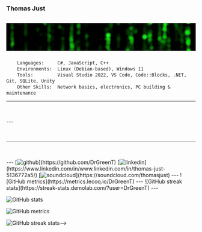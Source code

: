 ### Thomas Just
![Born in 1983 in Germany – now living under the Greek sun 🇬🇷  ](https://github.com/DRgreenT/DrGreenT/blob/master/banner_1.gif)
---
```plaintext
    Languages:     C#, JavaScript, C++
    Environments:  Linux (Debian-based), Windows 11
    Tools:         Visual Studio 2022, VS Code, Code::Blocks, .NET, Git, SQLite, Unity
    Other Skills:  Network basics, electronics, PC building & maintenance
```
---
<p align="center">
  <img src="https://github-readme-stats.vercel.app/api/top-langs/?username=DrGreenT" alt="" width="400"/>
</p>
---
<p align="center">
  <img src="https://github-profile-trophy.vercel.app/?username=DrGreenT" alt="" width="400"/>
</p>

---
<p align="center">
  <img src="https://github-readme-stats.vercel.app/api?username=DrGreenT&show_icons=true&count_private=true" alt="" width="400"/>
</p>
---
[<img src='https://cdn.jsdelivr.net/npm/simple-icons@3.0.1/icons/github.svg' alt='github' height='40'>](https://github.com/DrGreenT)  [<img src='https://cdn.jsdelivr.net/npm/simple-icons@3.0.1/icons/linkedin.svg' alt='linkedin' height='40'>](https://www.linkedin.com/in/www.linkedin.com/in/thomas-just-5136772a5/)  [<img src='https://cdn.jsdelivr.net/npm/simple-icons@3.0.1/icons/soundcloud.svg' alt='soundcloud' height='40'>](https://soundcloud.com/thomasjust) 
---
![GitHub metrics](https://metrics.lecoq.io/DrGreenT)  
---
![GitHub streak stats](https://streak-stats.demolab.com/?user=DrGreenT)  
---

![GitHub stats](https://github-readme-stats.vercel.app/api?username=DrGreenT&show_icons=true&count_private=true)


![GitHub metrics](https://metrics.lecoq.io/DrGreenT)  

![GitHub streak stats](https://streak-stats.demolab.com/?user=DrGreenT)-->  

